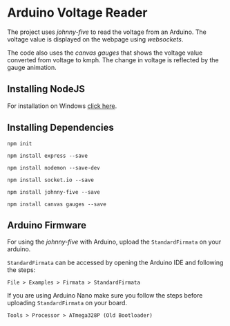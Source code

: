 # Arduino Voltage Reader

The project uses *johnny-five* to read the voltage from an Arduino. The voltage value is displayed on the webpage using *websockets*.

The code also uses the *canvas gauges* that shows the voltage value converted from voltage to kmph. The change in voltage is reflected by the gauge animation.

## Installing NodeJS

For installation on Windows [click here](https://nodejs.org/en/download/).

## Installing Dependencies

`npm init`

`npm install express --save`

`npm install nodemon --save-dev`

`npm install socket.io --save`

`npm install johnny-five --save`

`npm install canvas gauges --save`

## Arduino Firmware

For using the *johnny-five* with Arduino, upload the `StandardFirmata` on your arduino.

`StandardFirmata` can be accessed by opening the Arduino IDE and following the steps:

`File > Examples > Firmata > StandardFirmata`

If you are using Arduino Nano make sure you follow the steps before uploading `StandardFirmata` on your board.

`Tools > Processor > ATmega328P (Old Bootloader)`
